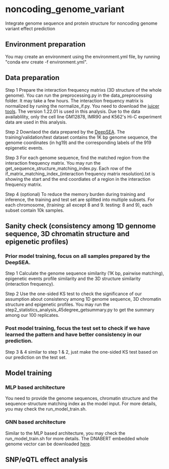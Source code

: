 # noncoding_genome_variant
Integrate genome sequence and protein structure for noncoding genome variant effect prediction

## Environment preparation
You may create an environment using the environment.yml file, by running "conda env create -f environment.yml".

## Data preparation
Step 1 Prepare the interaction frequency matrixs (3D structure of the whole genome). You can run the preprocessing.py in the data_preprocessing folder. It may take a few hours. The interaction frequency matrix is normalized by runing the normalize_if.py. You need to download the [juicer tools](https://github.com/aidenlab/juicer/wiki/Download). The version 1.22.01 is used in this analysis. Due to the data availablility, only the cell line GM12878, IMR90 and K562's Hi-C experiment data are used in this analysis.

Step 2 Downlaod the data prepared by the [DeepSEA](http://deepsea.princeton.edu/help/). The training/validation/test dataset contains the 1K bp genome sequence, the genome coordinates (in hg19) and the corresponding labels of the 919 epigenetic events.

Step 3 For each genome sequence, find the matched region from the interaction frequency matrix. You may run the get_sequence_structure_matching_index.py. Each row of the  if_matrix_matching_index_(interaction frequency matrix resolution).txt is showing the start and the end coordiates of a region in the interaction frequency matrix.

Step 4 (optional) To reduce the memory burden during training and inference, the training and test set are splitted into multiple subsets. For each chromosome, (training: all except 8 and 9. testing: 8 and 9), each subset contain 10k samples.

## Sanity check (consistency among 1D gennome sequence, 3D chromatin structure and epigenetic profiles)

### Prior model training, focus on all samples prepared by the DeepSEA.
Step 1 Calculate the genome sequence similarity (1K bp, pairwise matching), epigenetic events profile similarity and the 3D structure similarity (interaction frequency).

Step 2 Use the one-sided KS test to check the significance of our assumption about consistency among 1D genome sequence, 3D chromatin structure and epigenetic profiles. You may run the step2_statistics_analysis_45degree_getsummary.py to get the summary among our 100 replicates.

### Post model training, focus the test set to check if we have learned the pattern and have better consistency in our prediction.
Step 3 & 4 similar to step 1 & 2, just make the one-sided KS test based on our prediction on the test set.

## Model training
### MLP based architecture
You need to provide the genome sequences, chromatin structure and the sequence-structure matching index as the model input. For more details, you may check the run_model_train.sh.

### GNN based architecture
Similar to the MLP based architecture, you may check the run_model_train.sh for more details. The DNABERT embedded whole genome vector can be downloaded [here](https://drive.google.com/file/d/1mC05WLGeNNO-nBGaYnCp4tw1Wkh6C9jd/view?usp=sharing).

## SNP/eQTL effect analysis


